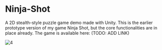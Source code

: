 # Ninja-Shot
 A 2D stealth-style puzzle game demo made with Unity. This is the earlier prototype version of my game Ninja Shot, but the core functionalities are in place already. The game is available here: (TODO: ADD LINK)

 ![4](https://github.com/anlideer/Ninja-Shot/assets/33090166/884619a5-93f2-423c-8bdb-800d3c3297d3)
